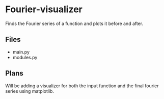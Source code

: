# Fourier-visualizer
Finds the Fourier series of a function and plots it before and after.
## Files
* main.py
* modules.py
## Plans
Will be adding a visualizer for both the input function and the final fourier series using matplotlib.

